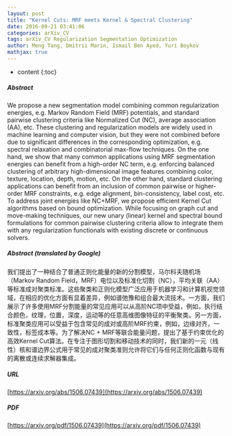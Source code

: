 ```yaml
---
layout: post
title: "Kernel Cuts: MRF meets Kernel & Spectral Clustering"
date: 2016-09-21 03:41:06
categories: arXiv_CV
tags: arXiv_CV Regularization Segmentation Optimization
author: Meng Tang, Dmitrii Marin, Ismail Ben Ayed, Yuri Boykov
mathjax: true
---
```


* content
{:toc}

##### Abstract
We propose a new segmentation model combining common regularization energies, e.g. Markov Random Field (MRF) potentials, and standard pairwise clustering criteria like Normalized Cut (NC), average association (AA), etc. These clustering and regularization models are widely used in machine learning and computer vision, but they were not combined before due to significant differences in the corresponding optimization, e.g. spectral relaxation and combinatorial max-flow techniques. On the one hand, we show that many common applications using MRF segmentation energies can benefit from a high-order NC term, e.g. enforcing balanced clustering of arbitrary high-dimensional image features combining color, texture, location, depth, motion, etc. On the other hand, standard clustering applications can benefit from an inclusion of common pairwise or higher-order MRF constraints, e.g. edge alignment, bin-consistency, label cost, etc. To address joint energies like NC+MRF, we propose efficient Kernel Cut algorithms based on bound optimization. While focusing on graph cut and move-making techniques, our new unary (linear) kernel and spectral bound formulations for common pairwise clustering criteria allow to integrate them with any regularization functionals with existing discrete or continuous solvers.

##### Abstract (translated by Google)
我们提出了一种结合了普通正则化能量的新的分割模型，马尔科夫随机场（Markov Random Field，MRF）电位以及标准化切割（NC），平均关联（AA）等标准成对聚类标准。这些聚类和正则化模型广泛应用于机器学习和计算机视觉领域，在相应的优化方面有显着差异，例如谱弛豫和组合最大流技术。一方面，我们展示了许多使用MRF分割能量的常见应用可以从高阶NC项中受益，例如，执行结合颜色，纹理，位置，深度，运动等的任意高维图像特征的平衡聚类。另一方面，标准聚类应用可以受益于包含常见的成对或高阶MRF约束，例如，边缘对齐，一致性，标签成本等。为了解决NC + MRF等联合能量问题，提出了基于约束优化的高效Kernel Cut算法。在专注于图形切割和移动技术的同时，我们新的一元（线性）核和谱边界公式用于常见的成对聚类准则允许将它们与任何正则化函数与现有的离散或连续求解器集成。

##### URL
[https://arxiv.org/abs/1506.07439](https://arxiv.org/abs/1506.07439)

##### PDF
[https://arxiv.org/pdf/1506.07439](https://arxiv.org/pdf/1506.07439)

